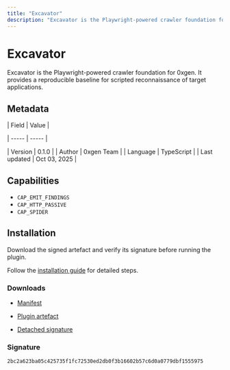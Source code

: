 ```yaml
---
title: "Excavator"
description: "Excavator is the Playwright-powered crawler foundation for 0xgen. It provides a reproducible baseline for scripted reconnaissance of target applications."
---
```


# Excavator

Excavator is the Playwright-powered crawler foundation for 0xgen. It provides a reproducible baseline for scripted reconnaissance of target applications.

## Metadata

| Field | Value |

| ----- | ----- |

| Version | 0.1.0 |
| Author | 0xgen Team |
| Language | TypeScript |
| Last updated | Oct 03, 2025 |


## Capabilities

- `CAP_EMIT_FINDINGS`
- `CAP_HTTP_PASSIVE`
- `CAP_SPIDER`


## Installation

Download the signed artefact and verify its signature before running the plugin.

Follow the [installation guide](https://github.com/RowanDark/0xgen/tree/85464c5f43bc57662ffbc313c8008a6119bbc772/plugins/excavator#getting-started) for detailed steps.


### Downloads

- [Manifest](https://raw.githubusercontent.com/RowanDark/0xgen/85464c5f43bc57662ffbc313c8008a6119bbc772/plugins/excavator/manifest.json)

- [Plugin artefact](https://raw.githubusercontent.com/RowanDark/0xgen/85464c5f43bc57662ffbc313c8008a6119bbc772/plugins/excavator/plugin.js)

- [Detached signature](https://raw.githubusercontent.com/RowanDark/0xgen/85464c5f43bc57662ffbc313c8008a6119bbc772/plugins/excavator/plugin.js.sig)


### Signature

`2bc2a623ba05c425735f1fc72530ed2db0f3b16602b57c6d0a0779dbf1555975`
